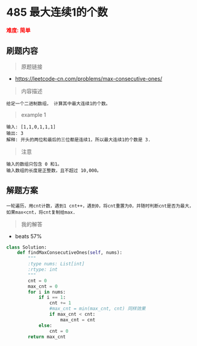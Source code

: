# 485 最大连续1的个数
**<font color=red>难度: 简单</font>**
## 刷题内容

> 原题链接
* https://leetcode-cn.com/problems/max-consecutive-ones/

> 内容描述

```
给定一个二进制数组， 计算其中最大连续1的个数。
```
> example 1 
```
输入: [1,1,0,1,1,1]
输出: 3
解释: 开头的两位和最后的三位都是连续1，所以最大连续1的个数是 3.
```
> 注意
```
输入的数组只包含 0 和1。
输入数组的长度是正整数，且不超过 10,000。
```


## 解题方案
``` 
一轮遍历，用cnt计数，遇到1 cnt++，遇到0，将cnt重置为0，并随时判断cnt是否为最大，如果max<cnt，将cnt复制给max.

```

> 我的解答
* beats 57%
```python
class Solution:
    def findMaxConsecutiveOnes(self, nums):
        """
        :type nums: List[int]
        :rtype: int
        """
        cnt = 0
        max_cnt = 0
        for i in nums:
            if i == 1:
                cnt += 1
                #max_cnt = min(max_cnt, cnt) 同样效果
                if max_cnt < cnt:
                    max_cnt = cnt
            else:
                cnt = 0
        return max_cnt       
```